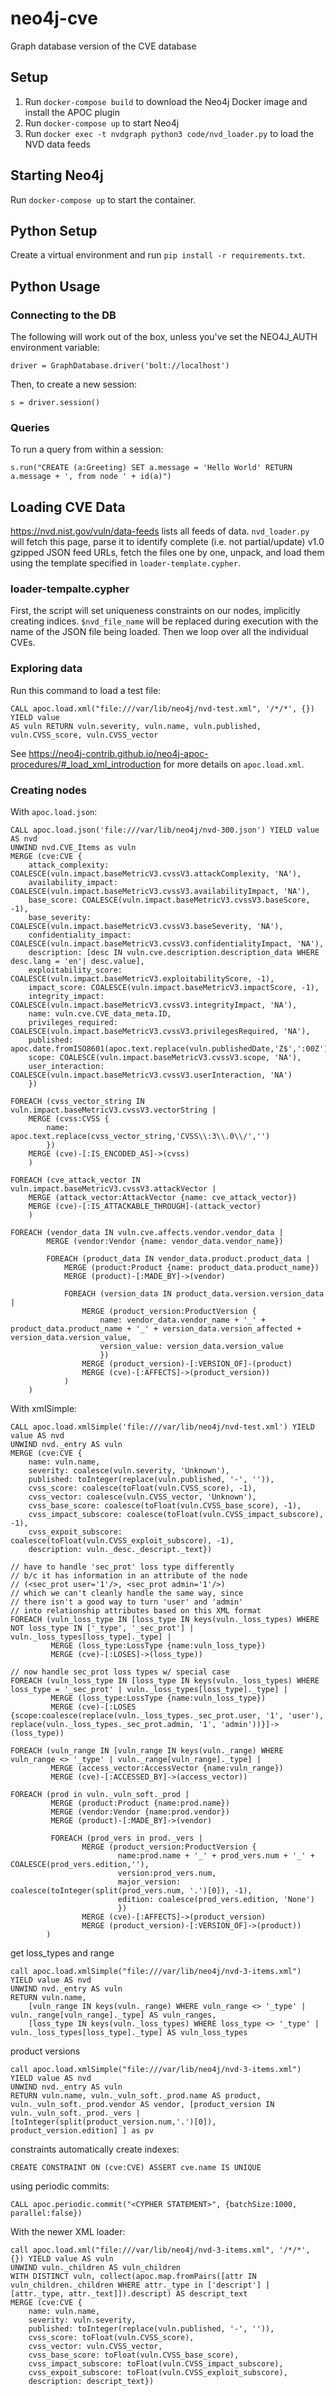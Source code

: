 # neo4j-cve
Graph database version of the CVE database

## Setup

1. Run `docker-compose build` to download the Neo4j Docker image and install the APOC plugin
2. Run `docker-compose up` to start Neo4j
3. Run `docker exec -t nvdgraph python3 code/nvd_loader.py` to load the NVD data feeds

## Starting Neo4j

Run `docker-compose up` to start the container.

## Python Setup

Create a virtual environment and run `pip install -r requirements.txt`.

## Python Usage

### Connecting to the DB

The following will work out of the box, unless you've set the NEO4J_AUTH
environment variable:

```driver = GraphDatabase.driver('bolt://localhost')```

Then, to create a new session:

```s = driver.session()```

### Queries

To run a query from within a session:

```s.run("CREATE (a:Greeting) SET a.message = 'Hello World' RETURN a.message + ', from node ' + id(a)")```

## Loading CVE Data

https://nvd.nist.gov/vuln/data-feeds lists all feeds of data. `nvd_loader.py` will
fetch this page, parse it to identify complete (i.e. not partial/update) v1.0 gzipped
JSON feed URLs, fetch the files one by one, unpack, and load them using the template
specified in `loader-template.cypher`.

### loader-tempalte.cypher

First, the script will set uniqueness constraints on our nodes, implicitly creating
indices. `$nvd_file_name` will be replaced during execution with the name of the
JSON file being loaded. Then we loop over all the individual CVEs.


### Exploring data
Run this command to load a test file:
```
CALL apoc.load.xml("file:///var/lib/neo4j/nvd-test.xml", '/*/*', {}) YIELD value
AS vuln RETURN vuln.severity, vuln.name, vuln.published, vuln.CVSS_score, vuln.CVSS_vector
```

See https://neo4j-contrib.github.io/neo4j-apoc-procedures/#_load_xml_introduction
for more details on `apoc.load.xml`.

### Creating nodes

With `apoc.load.json`:
```
CALL apoc.load.json('file:///var/lib/neo4j/nvd-300.json') YIELD value AS nvd
UNWIND nvd.CVE_Items as vuln
MERGE (cve:CVE {
    attack_complexity: COALESCE(vuln.impact.baseMetricV3.cvssV3.attackComplexity, 'NA'),
    availability_impact: COALESCE(vuln.impact.baseMetricV3.cvssV3.availabilityImpact, 'NA'),
    base_score: COALESCE(vuln.impact.baseMetricV3.cvssV3.baseScore, -1),
    base_severity: COALESCE(vuln.impact.baseMetricV3.cvssV3.baseSeverity, 'NA'),
    confidentiality_impact: COALESCE(vuln.impact.baseMetricV3.cvssV3.confidentialityImpact, 'NA'),
    description: [desc IN vuln.cve.description.description_data WHERE desc.lang = 'en'| desc.value],
    exploitability_score: COALESCE(vuln.impact.baseMetricV3.exploitabilityScore, -1),
    impact_score: COALESCE(vuln.impact.baseMetricV3.impactScore, -1),
    integrity_impact: COALESCE(vuln.impact.baseMetricV3.cvssV3.integrityImpact, 'NA'),
    name: vuln.cve.CVE_data_meta.ID,
    privileges_required: COALESCE(vuln.impact.baseMetricV3.cvssV3.privilegesRequired, 'NA'),
    published: apoc.date.fromISO8601(apoc.text.replace(vuln.publishedDate,'Z$',':00Z')),
    scope: COALESCE(vuln.impact.baseMetricV3.cvssV3.scope, 'NA'),
    user_interaction: COALESCE(vuln.impact.baseMetricV3.cvssV3.userInteraction, 'NA')
    })

FOREACH (cvss_vector_string IN vuln.impact.baseMetricV3.cvssV3.vectorString |
    MERGE (cvss:CVSS {
        name: apoc.text.replace(cvss_vector_string,'CVSS\\:3\\.0\\/','')
        })
    MERGE (cve)-[:IS_ENCODED_AS]->(cvss)
    )

FOREACH (cve_attack_vector IN vuln.impact.baseMetricV3.cvssV3.attackVector |
    MERGE (attack_vector:AttackVector {name: cve_attack_vector})
    MERGE (cve)-[:IS_ATTACKABLE_THROUGH]-(attack_vector)
    )

FOREACH (vendor_data IN vuln.cve.affects.vendor.vendor_data |
        MERGE (vendor:Vendor {name: vendor_data.vendor_name})

        FOREACH (product_data IN vendor_data.product.product_data |
            MERGE (product:Product {name: product_data.product_name})
            MERGE (product)-[:MADE_BY]->(vendor)

            FOREACH (version_data IN product_data.version.version_data |
                MERGE (product_version:ProductVersion {
                    name: vendor_data.vendor_name + '_' + product_data.product_name + '_' + version_data.version_affected + version_data.version_value,
                    version_value: version_data.version_value
                    })
                MERGE (product_version)-[:VERSION_OF]-(product)
                MERGE (cve)-[:AFFECTS]->(product_version))
            )
    )
```



With xmlSimple:
```
CALL apoc.load.xmlSimple('file:///var/lib/neo4j/nvd-test.xml') YIELD value AS nvd
UNWIND nvd._entry AS vuln
MERGE (cve:CVE {
    name: vuln.name,
    severity: coalesce(vuln.severity, 'Unknown'),
    published: toInteger(replace(vuln.published, '-', '')),
    cvss_score: coalesce(toFloat(vuln.CVSS_score), -1),
    cvss_vector: coalesce(vuln.CVSS_vector, 'Unknown'),
    cvss_base_score: coalesce(toFloat(vuln.CVSS_base_score), -1),
    cvss_impact_subscore: coalesce(toFloat(vuln.CVSS_impact_subscore), -1),
    cvss_expoit_subscore: coalesce(toFloat(vuln.CVSS_exploit_subscore), -1),
    description: vuln._desc._descript._text})

// have to handle 'sec_prot' loss type differently
// b/c it has information in an attribute of the node
// (<sec_prot user='1'/>, <sec_prot admin='1'/>)
// which we can't cleanly handle the same way, since
// there isn't a good way to turn 'user' and 'admin'
// into relationship attributes based on this XML format
FOREACH (vuln_loss_type IN [loss_type IN keys(vuln._loss_types) WHERE NOT loss_type IN ['_type', '_sec_prot'] | vuln._loss_types[loss_type]._type] |
         MERGE (loss_type:LossType {name:vuln_loss_type})
         MERGE (cve)-[:LOSES]->(loss_type))

// now handle sec_prot loss types w/ special case
FOREACH (vuln_loss_type IN [loss_type IN keys(vuln._loss_types) WHERE loss_type = '_sec_prot' | vuln._loss_types[loss_type]._type] |
         MERGE (loss_type:LossType {name:vuln_loss_type})
         MERGE (cve)-[:LOSES {scope:coalesce(replace(vuln._loss_types._sec_prot.user, '1', 'user'), replace(vuln._loss_types._sec_prot.admin, '1', 'admin'))}]->(loss_type))

FOREACH (vuln_range IN [vuln_range IN keys(vuln._range) WHERE vuln_range <> '_type' | vuln._range[vuln_range]._type] |
         MERGE (access_vector:AccessVector {name:vuln_range})
         MERGE (cve)-[:ACCESSED_BY]->(access_vector))

FOREACH (prod in vuln._vuln_soft._prod |
         MERGE (product:Product {name:prod.name})
         MERGE (vendor:Vendor {name:prod.vendor})
         MERGE (product)-[:MADE_BY]->(vendor)

         FOREACH (prod_vers in prod._vers |
                MERGE (product_version:ProductVersion {
                        name:prod.name + '_' + prod_vers.num + '_' + COALESCE(prod_vers.edition,''),
                        version:prod_vers.num,
                        major_version: coalesce(toInteger(split(prod_vers.num, '.')[0]), -1),
                        edition: coalesce(prod_vers.edition, 'None')
                        })
                MERGE (cve)-[:AFFECTS]->(product_version)
                MERGE (product_version)-[:VERSION_OF]->(product))
        )
```

get loss_types and range
```
call apoc.load.xmlSimple("file:///var/lib/neo4j/nvd-3-items.xml") YIELD value AS nvd
UNWIND nvd._entry AS vuln
RETURN vuln.name,
    [vuln_range IN keys(vuln._range) WHERE vuln_range <> '_type' | vuln._range[vuln_range]._type] AS vuln_ranges,
    [loss_type IN keys(vuln._loss_types) WHERE loss_type <> '_type' | vuln._loss_types[loss_type]._type] AS vuln_loss_types
```

product versions
```
call apoc.load.xmlSimple("file:///var/lib/neo4j/nvd-3-items.xml") YIELD value AS nvd
UNWIND nvd._entry AS vuln
RETURN vuln.name, vuln._vuln_soft._prod.name AS product, vuln._vuln_soft._prod.vendor AS vendor, [product_version IN vuln._vuln_soft._prod._vers | [toInteger(split(product_version.num,'.')[0]), product_version.edition] ] as pv
```

constraints automatically create indexes:
```
CREATE CONSTRAINT ON (cve:CVE) ASSERT cve.name IS UNIQUE
```

using periodic commits:
```
CALL apoc.periodic.commit("<CYPHER STATEMENT>", {batchSize:1000, parallel:false})
```


With the newer XML loader:

```
call apoc.load.xml("file:///var/lib/neo4j/nvd-3-items.xml", '/*/*', {}) YIELD value AS vuln
UNWIND vuln._children AS vuln_children
WITH DISTINCT vuln, collect(apoc.map.fromPairs([attr IN vuln_children._children WHERE attr._type in ['descript'] | [attr._type, attr._text]]).descript) AS descript_text
MERGE (cve:CVE {
    name: vuln.name,
    severity: vuln.severity,
    published: toInteger(replace(vuln.published, '-', '')),
    cvss_score: toFloat(vuln.CVSS_score),
    cvss_vector: vuln.CVSS_vector,
    cvss_base_score: toFloat(vuln.CVSS_base_score),
    cvss_impact_subscore: toFloat(vuln.CVSS_impact_subscore),
    cvss_expoit_subscore: toFloat(vuln.CVSS_exploit_subscore),
    description: descript_text})
```